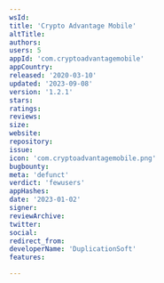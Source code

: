 ```yaml
---
wsId: 
title: 'Crypto Advantage Mobile'
altTitle: 
authors: 
users: 5
appId: 'com.cryptoadvantagemobile'
appCountry: 
released: '2020-03-10'
updated: '2023-09-08'
version: '1.2.1'
stars: 
ratings: 
reviews: 
size: 
website: 
repository: 
issue: 
icon: 'com.cryptoadvantagemobile.png'
bugbounty: 
meta: 'defunct'
verdict: 'fewusers'
appHashes: 
date: '2023-01-02'
signer: 
reviewArchive: 
twitter: 
social: 
redirect_from: 
developerName: 'DuplicationSoft'
features: 

---
```


